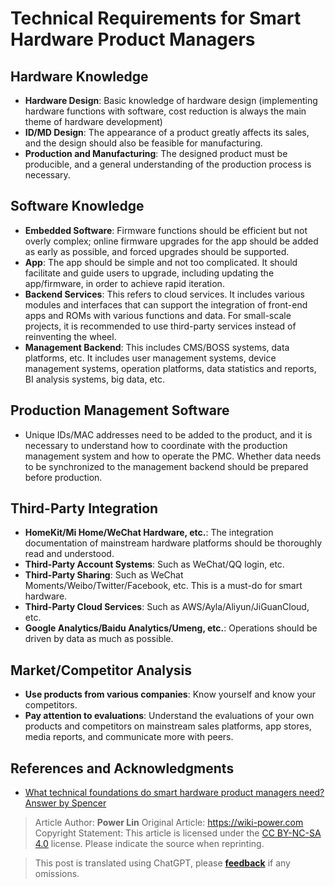 # Technical Requirements for Smart Hardware Product Managers

## Hardware Knowledge

- **Hardware Design**: Basic knowledge of hardware design (implementing hardware functions with software, cost reduction is always the main theme of hardware development)
- **ID/MD Design**: The appearance of a product greatly affects its sales, and the design should also be feasible for manufacturing.
- **Production and Manufacturing**: The designed product must be producible, and a general understanding of the production process is necessary.

## Software Knowledge

- **Embedded Software**: Firmware functions should be efficient but not overly complex; online firmware upgrades for the app should be added as early as possible, and forced upgrades should be supported.
- **App**: The app should be simple and not too complicated. It should facilitate and guide users to upgrade, including updating the app/firmware, in order to achieve rapid iteration.
- **Backend Services**: This refers to cloud services. It includes various modules and interfaces that can support the integration of front-end apps and ROMs with various functions and data. For small-scale projects, it is recommended to use third-party services instead of reinventing the wheel.
- **Management Backend**: This includes CMS/BOSS systems, data platforms, etc. It includes user management systems, device management systems, operation platforms, data statistics and reports, BI analysis systems, big data, etc.

## Production Management Software

- Unique IDs/MAC addresses need to be added to the product, and it is necessary to understand how to coordinate with the production management system and how to operate the PMC. Whether data needs to be synchronized to the management backend should be prepared before production.

## Third-Party Integration

- **HomeKit/Mi Home/WeChat Hardware, etc.**: The integration documentation of mainstream hardware platforms should be thoroughly read and understood.
- **Third-Party Account Systems**: Such as WeChat/QQ login, etc.
- **Third-Party Sharing**: Such as WeChat Moments/Weibo/Twitter/Facebook, etc. This is a must-do for smart hardware.
- **Third-Party Cloud Services**: Such as AWS/Ayla/Aliyun/JiGuanCloud, etc.
- **Google Analytics/Baidu Analytics/Umeng, etc.**: Operations should be driven by data as much as possible.

## Market/Competitor Analysis

- **Use products from various companies**: Know yourself and know your competitors.
- **Pay attention to evaluations**: Understand the evaluations of your own products and competitors on mainstream sales platforms, app stores, media reports, and communicate more with peers.

## References and Acknowledgments

- [What technical foundations do smart hardware product managers need? Answer by Spencer](https://www.zhihu.com/question/22448655/answer/35901439)

> Article Author: **Power Lin**
> Original Article: <https://wiki-power.com>
> Copyright Statement: This article is licensed under the [CC BY-NC-SA 4.0](https://creativecommons.org/licenses/by/4.0/deed.en) license. Please indicate the source when reprinting.

> This post is translated using ChatGPT, please [**feedback**](https://github.com/linyuxuanlin/Wiki_MkDocs/issues/new) if any omissions.